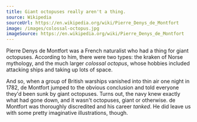 ```yaml
---
title: Giant octopuses really aren't a thing.
source: Wikipedia
sourceUrl: https://en.wikipedia.org/wiki/Pierre_Denys_de_Montfort
image: /images/colossal-octopus.jpg
imageSource: https://en.wikipedia.org/wiki/Pierre_Denys_de_Montfort
---
```


Pierre Denys de Montfort was a French naturalist who had a thing for giant octopuses. According to him, there were two types: the kraken of Norse mythology, and the much larger _colossal octopus_, whose hobbies included attacking ships and taking up lots of space.

And so, when a group of British warships vanished into thin air one night in 1782, de Montfort jumped to the obvious conclusion and told everyone they'd been sunk by giant octopuses. Turns out, the navy knew exactly what had gone down, and it wasn't octopuses, giant or otherwise. de Montfort was thoroughly discredited and his career _tanked_. He did leave us with some pretty imaginative illustrations, though.
